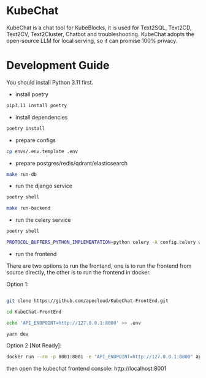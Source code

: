 # KubeChat

KubeChat is a chat tool for KubeBlocks, it is used for Text2SQL, Text2CD, Text2CV, Text2Cluster, Chatbot and
troubleshooting. KubeChat adopts the open-source LLM for local serving, so it can promise 100% privacy.

# Development Guide

You should install Python 3.11 first.

* install poetry

```bash
pip3.11 install poetry
```

* install dependencies

```bash
poetry install
```

* prepare configs

```bash
cp envs/.env.template .env
```

* prepare postgres/redis/qdrant/elasticsearch

```bash
make run-db
```

* run the django service

```bash
poetry shell

make run-backend
```

* run the celery service

```bash
poetry shell

PROTOCOL_BUFFERS_PYTHON_IMPLEMENTATION=python celery -A config.celery worker -l INFO --concurrency 1
```

* run the frontend

There are two options to run the frontend, one is to run the frontend from source directly, the other is to run the frontend in docker.

Option 1:

```bash

git clone https://github.com/apecloud/KubeChat-FrontEnd.git

cd KubeChat-FrontEnd

echo 'API_ENDPOINT=http://127.0.0.1:8000' >> .env

yarn dev

```

Option 2 [Not Ready]:

```bash
docker run --rm -p 8001:8001 -e "API_ENDPOINT=http://127.0.0.1:8000" apecloud/kubechat-console:latest
```


then open the kubechat frontend console: http://localhost:8001

